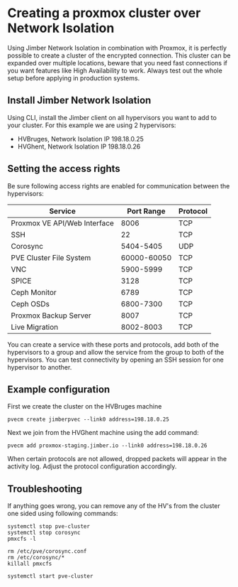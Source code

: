 # Creating a proxmox cluster over Network Isolation

Using Jimber Network Isolation in combination with Proxmox, it is perfectly possible to create a cluster of the encrypted connection. This cluster can be expanded over multiple locations, beware that you need fast connections if you want features like High Availability to work. Always test out the whole setup before applying in production systems.

## Install Jimber Network Isolation
Using CLI, install the Jimber client on all hypervisors you want to add to your cluster. For this example we are using 2 hypervisors:

- HVBruges, Network Isolation IP 198.18.0.25
- HVGhent, Network Isolation IP 198.18.0.26

## Setting the access rights
Be sure following access rights are enabled for communication between the hypervisors:

| Service                        | Port Range       | Protocol |
|------------------------------- |----------------- |--------- |
| Proxmox VE API/Web Interface   | 8006             | TCP      |
| SSH                            | 22               | TCP      |
| Corosync                       | 5404-5405        | UDP      |
| PVE Cluster File System        | 60000-60050      | TCP      |
| VNC                            | 5900-5999        | TCP      |
| SPICE                          | 3128             | TCP      |
| Ceph Monitor                   | 6789             | TCP      |
| Ceph OSDs                      | 6800-7300        | TCP      |
| Proxmox Backup Server          | 8007             | TCP      |
| Live Migration                 | 8002-8003        | TCP      |

You can create a service with these ports and protocols, add both of the hypervisors to a group and allow the service from the group to both of the hypervisors. You can test connectivity by opening an SSH session for one hypervisor to another.

## Example configuration

First we create the cluster on the HVBruges machine
```
pvecm create jimberpvec --link0 address=198.18.0.25
```

Next we join from the HVGhent machine using the add command:
```
pvecm add proxmox-staging.jimber.io --link0 address=198.18.0.26
```

When certain protocols are not allowed, dropped packets will appear in the activity log. Adjust the protocol configuration accordingly.

## Troubleshooting
If anything goes wrong, you can remove any of the HV's from the cluster one sided using following commands:

```
systemctl stop pve-cluster
systemctl stop corosync
pmxcfs -l

rm /etc/pve/corosync.conf
rm /etc/corosync/*
killall pmxcfs

systemctl start pve-cluster

```